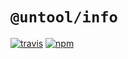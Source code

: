 # `@untool/info`

[![travis](https://img.shields.io/travis/untool/untool/master.svg)](https://travis-ci.org/untool/untool)&nbsp;[![npm](https://img.shields.io/npm/v/@untool%2Finfo.svg)](https://www.npmjs.com/package/@untool%2Finfo)
